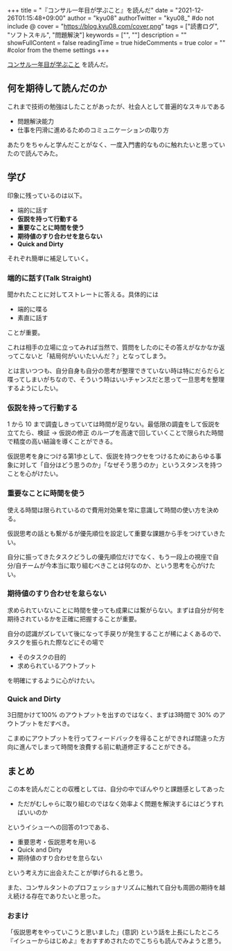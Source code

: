 +++
title = "『コンサル一年目が学ぶこと』を読んだ"
date = "2021-12-26T01:15:48+09:00"
author = "kyu08"
authorTwitter = "kyu08_" #do not include @
cover = "https://blog.kyu08.com/cover.png"
tags = ["読書ログ", "ソフトスキル", "問題解決"]
keywords = ["", ""]
description = ""
showFullContent = false
readingTime = true
hideComments = true
color = "" #color from the theme settings
+++

[コンサル一年目が学ぶこと](https://www.amazon.co.jp/%E3%82%B3%E3%83%B3%E3%82%B5%E3%83%AB%E4%B8%80%E5%B9%B4%E7%9B%AE%E3%81%8C%E5%AD%A6%E3%81%B6%E3%81%93%E3%81%A8-%E5%A4%A7%E7%9F%B3%E5%93%B2%E4%B9%8B-ebook/dp/B00MA671WW/ref=sr_1_5?adgrpid=89884031168&gclid=CjwKCAiAhreNBhAYEiwAFGGKPLfeLxQ_KIeJv22itv63KSRBjnAb3p0hH0Q0JvgN6FzTeD2J6dcsQBoCs3QQAvD_BwE&hvadid=553974437471&hvdev=c&hvlocphy=1009307&hvnetw=g&hvqmt=e&hvrand=17984675329684059400&hvtargid=kwd-416077613251&hydadcr=27493_14478962&jp-ad-ap=0&keywords=%E3%82%B3%E3%83%B3%E3%82%B5%E3%83%AB+%E4%B8%80+%E5%B9%B4+%E7%9B%AE+%E3%81%8C+%E5%AD%A6%E3%81%B6+%E3%81%93%E3%81%A8&qid=1638793971&sr=8-5) を読んだ。

## 何を期待して読んだのか
これまで技術の勉強はしたことがあったが、社会人として普遍的なスキルである

- 問題解決能力
- 仕事を円滑に進めるためのコミュニケーションの取り方

あたりをちゃんと学んだことがなく、一度入門書的なものに触れたいと思っていたので読んでみた。

## 学び
印象に残っているのは以下。

- 端的に話す
- **仮説を持って行動する**
- **重要なことに時間を使う**
- **期待値のすり合わせを怠らない**
- **Quick and Dirty**

それぞれ簡単に補足していく。

### 端的に話す(Talk Straight)
聞かれたことに対してストレートに答える。具体的には

- 端的に喋る
- 素直に話す

ことが重要。

これは相手の立場に立ってみれば当然で、質問をしたのにその答えがなかなか返ってこないと「結局何がいいたいんだ？」となってしまう。

とは言いつつも、自分自身も自分の思考が整理できていない時は特にだらだらと喋ってしまいがちなので、そういう時はいいチャンスだと思って一旦思考を整理するようにしたい。

### 仮説を持って行動する
1 から 10 まで調査しきっていては時間が足りない。最低限の調査をして仮説を立てたら、検証 -> 仮説の修正 のループを高速で回していくことで限られた時間で精度の高い結論を導くことができる。

仮説思考を身につける第1歩として、仮説を持つクセをつけるためにあらゆる事象に対して「自分はどう思うのか」「なぜそう思うのか」というスタンスを持つことを心がけたい。

### 重要なことに時間を使う
使える時間は限られているので費用対効果を常に意識して時間の使い方を決める。

仮説思考の話とも繋がるが優先順位を設定して重要な課題から手をつけていきたい。

自分に振ってきたタスクどうしの優先順位だけでなく、もう一段上の視座で自分/自チームが今本当に取り組むべきことは何なのか、という思考を心がけたい。

### 期待値のすり合わせを怠らない
求められていないことに時間を使っても成果には繋がらない。まずは自分が何を期待されているかを正確に把握することが重要。

自分の認識がズレていて後になって手戻りが発生することが稀によくあるので、タスクを振られた際などにその場で

- そのタスクの目的
- 求められているアウトプット

を明確にするように心がけたい。

### Quick and Dirty
3日間かけて100% のアウトプットを出すのではなく、まずは3時間で 30% のアウトプットをだすべき。

こまめにアウトプットを行ってフィードバックを得ることができれば間違った方向に進んでしまって時間を浪費する前に軌道修正することができる。

## まとめ
この本を読んだことの収穫としては、自分の中でぼんやりと課題感としてあった

- ただがむしゃらに取り組むのではなく効率よく問題を解決するにはどうすればいいのか

というイシューへの回答の1つである、

- 重要思考・仮説思考を用いる
- Quick and Dirty
- 期待値のすり合わせを怠らない

という考え方に出会えたことが挙げられると思う。

また、コンサルタントのプロフェッショナリズムに触れて自分も周囲の期待を越え続ける存在でありたいと思った。

### おまけ
「仮説思考をやっていこうと思いました」(意訳) という話を上長にしたところ『イシューからはじめよ』をおすすめされたのでこちらも読んでみようと思う。
